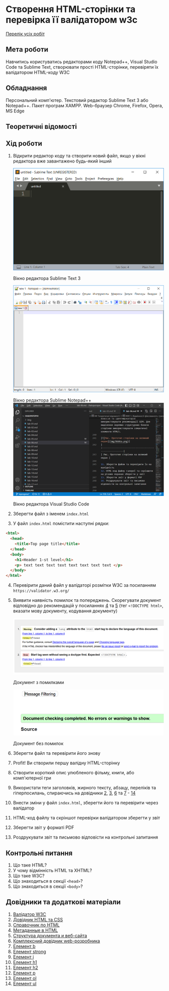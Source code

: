 # Створення HTML-сторінки та перевірка її валідатором w3c

[Перелік усіх робіт](../README.md)

## Мета роботи

Навчитись користуватись редакторами коду Notepad++, Visual Studio Code та Sublime Text, створювати прості HTML-сторінки, перевіряти їх валідатором HTML-коду W3C

## Обладнання

Персональний комп'ютер. Текстовий редактор Sublime Text 3 або Notepad++. Пакет програм XAMPP. Web-браузер Chrome, Firefox, Opera, MS Edge

## Теоретичні відомості

## Хід роботи
1.  Відкрити редактор коду та створити новий файл, якщо у вікні редактора вже завантажено будь-який інший
    
    ![](img/010.png)
    
    Вікно редактора Sublime Text 3
    
    ![](img/020.png)
    
    Вікно редактора Sublime Notepad++
    ![](img/021.png)
    
    Вікно редактора Visual Studio Code
    
2.  Зберегти файл з іменем `index.html`
3.  У файл `index.html` помістити наступні рядки:
```html   
<html>
  <head>
    <title>Top page title</title>
  </head>
  <body>
    <h1>Header 1-st level</h1>
    <p> text text text text text text text text </p>
  </body>
</html>
```
    
4.  Перевірити даний файл у валідаторі розмітки W3C за посиланням `https://validator.w3.org/`
5.  Виявити наявність помилок та попереджень. Скорегувати документ відповідно до рекомендацій у посиланнях [4](#link04) та [5](#link05) (тег `<!DOCTYPE html>`, вказати мову документу, кодування документу)
    
    ![](img/030.png)
    
    Документ з помилками
    
    ![](img/040.png)
    
    Документ без помилок
    
6.  Зберегти файл та перевірити його знову
7.  Profit! Ви створили першу валідну HTML-сторінку
8.  Створити короткий опис улюбленого фільму, книги, або комп'ютерної гри
9.  Використати теги заголовків, жирного тексту, абзацу, переліків та гіперпосилань, спираючись на довідники [2](#link02), [3](#link03), [6](#link06) та [7](#link07) - [14](#link14)
10.  Внести зміни у файл `index.html`, зберегти його та перевірити через валідатор
11.  HTML-код файлу та скріншот перевірки валідатором зберегти у звіт
12.  Зберегти звіт у форматі PDF
13.  Роздрукувати звіт та письмово відповісти на контрольні запитання

## Контрольні питання

1.  Що таке HTML?
2.  У чому відмінність HTML та XHTML?
3.  Що таке W3C?
4.  Що знаходиться в секції `<head>`?
5.  Що знаходиться в секції `<body>`?

## Довідники та додаткові матеріали

1.  [Валідатор W3C](https://validator.w3.org/)
2.  [Довідник HTML та CSS](https://css.in.ua/)
3.  [Справочник по HTML](http://htmlbook.ru/)
4.  [Метаданные в HTML](https://developer.mozilla.org/ru/docs/Learn/HTML/%D0%92%D0%B2%D0%B5%D0%B4%D0%B5%D0%BD%D0%B8%D0%B5_%D0%B2_HTML/The_head_metadata_in_HTML)
5.  [Структура документа и веб-сайта](https://developer.mozilla.org/ru/docs/Learn/HTML/%D0%92%D0%B2%D0%B5%D0%B4%D0%B5%D0%BD%D0%B8%D0%B5_%D0%B2_HTML/%D0%A1%D1%82%D1%80%D1%83%D0%BA%D1%82%D1%83%D1%80%D0%B0_%D0%B4%D0%BE%D0%BA%D1%83%D0%BC%D0%B5%D0%BD%D1%82%D0%B0_%D0%B8_%D0%B2%D0%B5%D0%B1-%D1%81%D0%B0%D0%B9%D1%82%D0%B0)
6.  [Комплексний довідник web-розробника](https://www.w3schools.com/)
7.  [Елемент b](https://developer.mozilla.org/ru/docs/Web/HTML/Element/b)
8.  [Елемент strong](https://developer.mozilla.org/ru/docs/Web/HTML/Element/strong)
9.  [Елемент i](https://developer.mozilla.org/ru/docs/Web/HTML/Element/i)
10.  [Елемент h1](https://developer.mozilla.org/ru/docs/Web/HTML/Element/h1)
11.  [Елемент h2](https://developer.mozilla.org/ru/docs/Web/HTML/Element/h2)
12.  [Елемент p](https://developer.mozilla.org/ru/docs/Web/HTML/Element/p)
13.  [Елемент ol](https://developer.mozilla.org/ru/docs/Web/HTML/Element/ol)
14.  [Елемент ul](https://developer.mozilla.org/ru/docs/Web/HTML/Element/ul)
